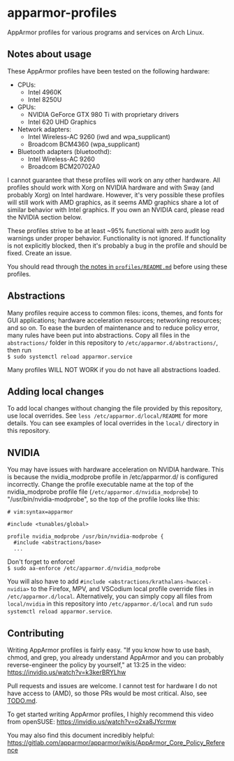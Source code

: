 # apparmor-profiles
AppArmor profiles for various programs and services on Arch Linux.

## Notes about usage
These AppArmor profiles have been tested on the following hardware:

- CPUs:
    - Intel 4960K
    - Intel 8250U
- GPUs:
    - NVIDIA GeForce GTX 980 Ti with proprietary drivers
    - Intel 620 UHD Graphics
- Network adapters:
    - Intel Wireless-AC 9260 (iwd and wpa_supplicant)
    - Broadcom BCM4360 (wpa_supplicant)
- Bluetooth adapters (bluetoothd):
    - Intel Wireless-AC 9260
    - Broadcom BCM20702A0

I cannot guarantee that these profiles will work on any other hardware. All profiles should work with Xorg on NVIDIA hardware and with Sway (and probably Xorg) on Intel hardware. However, it's very possible these profiles will still work with AMD graphics, as it seems AMD graphics share a lot of similar behavior with Intel graphics. If you own an NVIDIA card, please read the NVIDIA section below.

These profiles strive to be at least ~95% functional with zero audit log warnings under proper behavior. Functionality is not ignored. If functionality is not explicitly blocked, then it's probably a bug in the profile and should be fixed. Create an issue.

You should read through [the notes in `profiles/README.md`](profiles#profiles) before using these profiles.

## Abstractions
Many profiles require access to common files: icons, themes, and fonts for GUI applications; hardware acceleration resources; networking resources; and so on. To ease the burden of maintenance and to reduce policy error, many rules have been put into abstractions. Copy all files in the `abstractions/` folder in this repository to `/etc/apparmor.d/abstractions/`, then run  
`$ sudo systemctl reload apparmor.service`

Many profiles WILL NOT WORK if you do not have all abstractions loaded.

## Adding local changes
To add local changes without changing the file provided by this repository, use local overrides. See `less /etc/apparmor.d/local/README` for more details. You can see examples of local overrides in the `local/` directory in this repository.

## NVIDIA
You may have issues with hardware acceleration on NVIDIA hardware. This is because the nvidia_modprobe profile in /etc/apparmor.d/ is configured incorrectly. Change the profile executable name at the top of the nvidia_modprobe profile file (`/etc/apparmor.d/nvidia_modprobe`) to "/usr/bin/nvidia-modprobe", so the top of the profile looks like this:  
```
# vim:syntax=apparmor

#include <tunables/global>

profile nvidia_modprobe /usr/bin/nvidia-modprobe {
  #include <abstractions/base>
  ...
```

Don't forget to enforce!  
`$ sudo aa-enforce /etc/apparmor.d/nvidia_modprobe`

You will also have to add `#include <abstractions/krathalans-hwaccel-nvidia>` to the Firefox, MPV, and VSCodium local profile override files in `/etc/apparmor.d/local`. Alternatively, you can simply copy all files from `local/nvidia` in this repository into `/etc/apparmor.d/local` and run `sudo systemctl reload apparmor.service`.

## Contributing
Writing AppArmor profiles is fairly easy. "If you know how to use bash, chmod, and grep, you already understand AppArmor and you can probably reverse-engineer the policy by yourself," at 13:25 in the video: https://invidio.us/watch?v=k3kerBRYLhw

Pull requests and issues are welcome. I cannot test for hardware I do not have access to (AMD), so those PRs would be most critical. Also, see [TODO.md](TODO.md).

To get started writing AppArmor profiles, I highly recommend this video from openSUSE: https://invidio.us/watch?v=o2xa8JYcrmw

You may also find this document incredibly helpful: https://gitlab.com/apparmor/apparmor/wikis/AppArmor_Core_Policy_Reference
